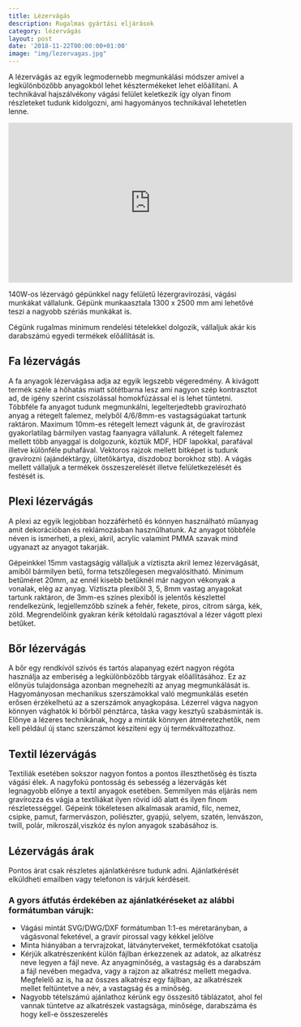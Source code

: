 ```yaml
---
title: Lézervágás
description: Rugalmas gyártási eljárások
category: lézervágás
layout: post
date: '2018-11-22T00:00:00+01:00'
image: "img/lezervagas.jpg"
---
```

A lézervágás az egyik legmodernebb megmunkálási módszer amivel a legkülönbözőbb anyagokból lehet késztermékeket lehet előállítani. A technikával hajszálvékony vágási felület keletkezik így olyan finom részleteket tudunk kidolgozni, ami hagyományos technikával lehetetlen lenne.

<iframe width="560" height="315" src="https://www.youtube.com/embed/eww3nH9cKPw" frameborder="0" allow="accelerometer; autoplay; encrypted-media; gyroscope; picture-in-picture" allowfullscreen></iframe>

140W-os lézervágó gépünkkel nagy felületű lézergravírozási, vágási munkákat vállalunk. Gépünk munkaasztala 1300 x 2500 mm ami lehetővé teszi a nagyobb szériás munkákat is.

Cégünk rugalmas minimum rendelési tételekkel dolgozik, vállaljuk akár kis darabszámú egyedi termékek előállítását is.

## Fa lézervágás

A fa anyagok lézervágása adja az egyik legszebb végeredmény.  A kivágott termék széle a hőhatás miatt sötétbarna lesz ami nagyon szép kontrasztot ad, de igény szerint csiszolással homokfúzással el is lehet tüntetni. Többféle fa anyagot tudunk megmunkálni, legelterjedtebb gravírozható anyag a rétegelt falemez, melyből 4/6/8mm-es vastagságúakat tartunk raktáron. Maximum 10mm-es rétegelt lemezt vágunk át, de gravírozást gyakorlatilag bármilyen vastag faanyagra vállalunk.
A rétegelt falemez mellett több anyaggal is dolgozunk, köztük MDF, HDF lapokkal, parafával illetve különféle puhafával. Vektoros rajzok mellett bitképet is tudunk gravírozni (ajándéktárgy, ültetőkártya, díszdoboz borokhoz stb). A vágás mellett vállaljuk a termékek összeszerelését illetve felületkezelését és festését is.

## Plexi lézervágás

A plexi az egyik legjobban hozzáférhető és kónnyen használható műanyag amit dekorációban és reklámozásban hasznűlhatunk. Az anyagot többféle néven is ismerheti, a  plexi, akril, acrylic valamint PMMA szavak mind ugyanazt az anyagot takarják.

Gépeinkkel 15mm vastagságig vállaljuk a víztiszta akril lemez lézervágását, amiből bármilyen betű, forma tetszőlegesen megvalósítható. Minimum betűméret 20mm, az ennél kisebb betűknél már nagyon vékonyak a vonalak, elég az anyag. Víztiszta plexiből 3, 5, 8mm vastag anyagokat tartunk raktáron, de 3mm-es színes plexiből is jelentős készlettel rendelkezünk, legjellemzőbb színek a fehér, fekete, piros, citrom sárga, kék, zöld. Megrendelőink gyakran kérik kétoldalú ragasztóval a lézer vágott plexi betűket.

## Bőr lézervágás

A bőr egy rendkívól szívós és tartós alapanyag ezért nagyon régóta használja az emberiség a legkülönbözőbb tárgyak előállításához. Ez az előnyüs tulajdonsága azonban megnehezíti az anyag megmunkálását is. Hagyományosan mechanikus szerszámokkal való megmunkálás esetén erősen érzékelhetú az a szerszámok anyagkopása. Lézerrel vágva nagyon könnyen vághatók ki bőrből pénztárca, táska vagy kesztyű szabásminták is. Előnye a lézeres technikának, hogy a minták könnyen átméretezhetők, nem kell például új stanc szerszámot készíteni egy új termékváltozathoz.

## Textil lézervágás

Textiliák esetében sokszor nagyon fontos a pontos illeszthetőség és tiszta vágási élek. A nagyfokú pontosság és sebesség a lézervágás két legnagyobb előnye a textil anyagok esetében. Semmilyen más eljárás nem gravírozza és vágja a textíliákat ilyen rövid idő alatt és ilyen finom részletességgel.
Gépeink tökéletesen alkalmasak aramid, filc, nemez, csipke, pamut, farmervászon, poliészter, gyapjú, selyem, szatén, lenvászon,	twill, polár, mikroszál,viszkóz és nylon	​anyagok szabásához is.


## Lézervágás árak

Pontos árat csak részletes ajánlatkérésre tudunk adni. Ajánlatkérését elküldheti emailben vagy telefonon is várjuk kérdéseit.

### A gyors átfutás érdekében az ajánlatkéréseket az alábbi formátumban várujk:

* Vágási mintát SVG/DWG/DXF formátumban 1:1-es méretarányban, a vágásvonal feketével, a gravír pirossal vagy kékkel jelölve
* Minta hiányában a tervrajzokat, látványterveket, termékfotókat csatolja
* Kérjük alkatrészenként külön fájlban érkezzenek az adatok, az alkatrész neve legyen a fájl neve. Az anyagminőség, a vastagság és a darabszám a fájl nevében megadva, vagy a rajzon az alkatrész mellett megadva. Megfelelő az is, ha az összes alkatrész egy fájlban, az alkatrészek mellet feltüntetve a név,  a vastagság és a minőség.
* Nagyobb tételszámú ajánlathoz kérünk egy összesítő táblázatot, ahol fel vannak tüntetve az alkatrészek vastagsága, minősége, darabszáma és hogy kell-e összeszerelés
